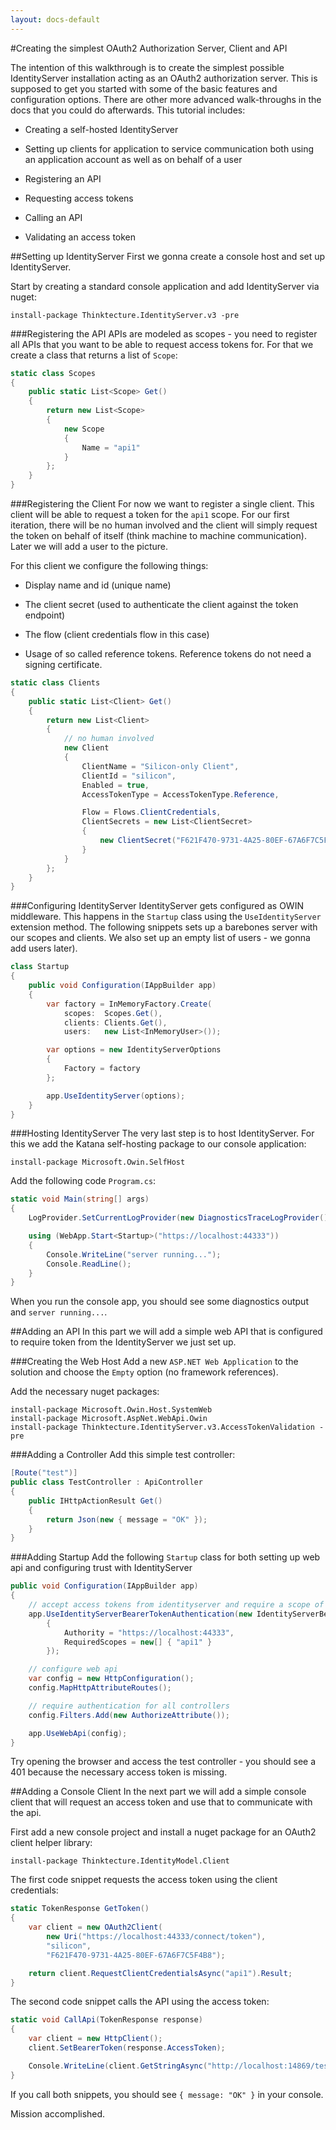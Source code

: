 ```yaml
---
layout: docs-default
---
```


#Creating the simplest OAuth2 Authorization Server, Client and API

The intention of this walkthrough is to create the simplest possible IdentityServer installation acting as an OAuth2 authorization server.
This is supposed to get you started with some of the basic features and configuration options.
There are other more advanced walk-throughs in the docs that you could do afterwards. This tutorial includes:

* Creating a self-hosted IdentityServer

* Setting up clients for application to service communication both using an application account as well as on behalf of a user

* Registering an API

* Requesting access tokens

* Calling an API

* Validating an access token

##Setting up IdentityServer
First we gonna create a console host and set up IdentityServer.

Start by creating a standard console application and add IdentityServer via nuget:

```
install-package Thinktecture.IdentityServer.v3 -pre
```

###Registering the API
APIs are modeled as scopes - you need to register all APIs that you want to be able to request access tokens for. For that we create a class that returns a list of `Scope`:

```csharp
static class Scopes
{
    public static List<Scope> Get()
    {
        return new List<Scope>
        {
            new Scope
            {
                Name = "api1"
            }
        };
    }
}
```

###Registering the Client
For now we want to register a single client. This client will be able to request a token for the `api1` scope.
For our first iteration, there will be no human involved and the client will simply request the token
on behalf of itself (think machine to machine communication). Later we will add a user to the picture.

For this client we configure the following things:

* Display name and id (unique name)

* The client secret (used to authenticate the client against the token endpoint)

* The flow (client credentials flow in this case)

* Usage of so called reference tokens. Reference tokens do not need a signing certificate.

```csharp
static class Clients
{
    public static List<Client> Get()
    {
        return new List<Client>
        {
            // no human involved
            new Client
            {
                ClientName = "Silicon-only Client",
                ClientId = "silicon",
                Enabled = true,
                AccessTokenType = AccessTokenType.Reference,

                Flow = Flows.ClientCredentials,
                ClientSecrets = new List<ClientSecret>
                {
                    new ClientSecret("F621F470-9731-4A25-80EF-67A6F7C5F4B8".Sha256())
                }
            }
        };
    }
}
```

###Configuring IdentityServer
IdentityServer gets configured as OWIN middleware. This happens in the `Startup` class using the `UseIdentityServer` extension method.
The following snippets sets up a barebones server with our scopes and clients. We also set up an empty list of users - we gonna add users later).

```csharp
class Startup
{
    public void Configuration(IAppBuilder app)
    {
        var factory = InMemoryFactory.Create(
            scopes:  Scopes.Get(),
            clients: Clients.Get(),
            users:   new List<InMemoryUser>());

        var options = new IdentityServerOptions
        {
            Factory = factory
        };

        app.UseIdentityServer(options);
    }
}
```

###Hosting IdentityServer
The very last step is to host IdentityServer. For this we add the Katana self-hosting package to our console application:

```
install-package Microsoft.Owin.SelfHost
```

Add the following code `Program.cs`:

```csharp
static void Main(string[] args)
{
    LogProvider.SetCurrentLogProvider(new DiagnosticsTraceLogProvider());

    using (WebApp.Start<Startup>("https://localhost:44333"))
    {
        Console.WriteLine("server running...");
        Console.ReadLine();
    }
}
```

When you run the console app, you should see some diagnostics output and `server running...`.

##Adding an API
In this part we will add a simple web API that is configured to require token from the IdentityServer we just set up.

###Creating the Web Host
Add a new `ASP.NET Web Application` to the solution and choose the `Empty` option (no framework references).

Add the necessary nuget packages:

```
install-package Microsoft.Owin.Host.SystemWeb
install-package Microsoft.AspNet.WebApi.Owin
install-package Thinktecture.IdentityServer.v3.AccessTokenValidation -pre
```

###Adding a Controller
Add this simple test controller:

```csharp
[Route("test")]
public class TestController : ApiController
{
    public IHttpActionResult Get()
    {
        return Json(new { message = "OK" });
    }
}
```

###Adding Startup
Add the following `Startup` class for both setting up web api and configuring trust with IdentityServer

```csharp
public void Configuration(IAppBuilder app)
{
    // accept access tokens from identityserver and require a scope of 'api1'
    app.UseIdentityServerBearerTokenAuthentication(new IdentityServerBearerTokenAuthenticationOptions
        {
            Authority = "https://localhost:44333",
            RequiredScopes = new[] { "api1" }
        });

    // configure web api
    var config = new HttpConfiguration();
    config.MapHttpAttributeRoutes();

    // require authentication for all controllers
    config.Filters.Add(new AuthorizeAttribute());

    app.UseWebApi(config);
}
```

Try opening the browser and access the test controller - you should see a 401 because the necessary access token is missing.

##Adding a Console Client
In the next part we will add a simple console client that will request an access token and use that to communicate with the api.

First add a new console project and install a nuget package for an OAuth2 client helper library:

```
install-package Thinktecture.IdentityModel.Client
```

The first code snippet requests the access token using the client credentials:

```csharp
static TokenResponse GetToken()
{
    var client = new OAuth2Client(
        new Uri("https://localhost:44333/connect/token"),
        "silicon",
        "F621F470-9731-4A25-80EF-67A6F7C5F4B8");

    return client.RequestClientCredentialsAsync("api1").Result;
}
```

The second code snippet calls the API using the access token:

```csharp
static void CallApi(TokenResponse response)
{
    var client = new HttpClient();
    client.SetBearerToken(response.AccessToken);

    Console.WriteLine(client.GetStringAsync("http://localhost:14869/test").Result);
}
```

If you call both snippets, you should see `{ message: "OK" }` in your console.

Mission accomplished.



